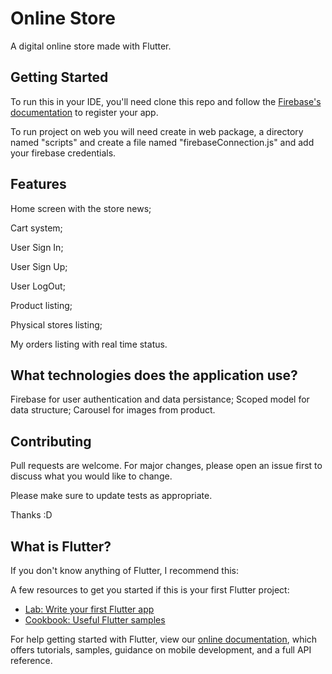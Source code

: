 # Online Store

A digital online store made with Flutter.

## Getting Started

To run this in your IDE, you'll need clone this repo and follow the [Firebase's documentation]( https://firebase.google.com/docs/flutter/setup#register-app) to register your app.

To run project on web you will need create in web package, a directory named "scripts" and create a file named "firebaseConnection.js" and add your firebase credentials.

## Features

Home screen with the store news;

Cart system;

User Sign In;

User Sign Up;

User LogOut;

Product listing;

Physical stores listing;

My orders listing with real time status.


## What technologies does the application use?

Firebase for user authentication and data persistance;
Scoped model for data structure;
Carousel for images from product.

## Contributing
Pull requests are welcome. For major changes, please open an issue first to discuss what you would like to change.

Please make sure to update tests as appropriate.

Thanks :D

## What is Flutter?

If you don't know anything of Flutter, I recommend this:

A few resources to get you started if this is your first Flutter project:

- [Lab: Write your first Flutter app](https://flutter.dev/docs/get-started/codelab)
- [Cookbook: Useful Flutter samples](https://flutter.dev/docs/cookbook)

For help getting started with Flutter, view our
[online documentation](https://flutter.dev/docs), which offers tutorials,
samples, guidance on mobile development, and a full API reference.

